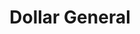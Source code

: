 ---
title: "Dollar General"
url: /hammond/dollar-general-indianapolis-boulevard/
shop: variety store
---